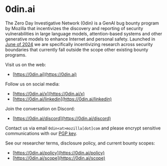 # 0din.ai
The Zero Day Investigative Network (0din) is a GenAI bug bounty program by Mozilla that incentivizes the discovery and reporting of security vulnerabilities in large language models, attention-based systems and other generative models to enhance Internet and personal safety. Launched in [June of 2024](https://blog.mozilla.org/en/mozilla/keeping-genai-technologies-secure-is-a-shared-responsibility/) we are specifically incentivizing research across security boundaries that currently fall outside the scope other existing bounty programs.

Visit us on the web:
* [https://0din.ai](https://0din.ai)

Follow us on social media:
* [https://0din.ai/x](https://0din.ai/x)
* [https://0din.ai/linkedin](https://0din.ai/linkedin)

Join the conversation on Discord:
* [https://0din.ai/discord](https://0din.ai/discord)

Contact us via email `0din<at>mozilla[dot]com` and please encrypt sensitive communications with our [PGP key](https://0din.ai/pgp).

See our researcher terms, disclosure policy, and current bounty scopes:
* [https://0din.ai/policy](https://0din.ai/policy)
* [https://0din.ai/scope](https://0din.ai/scope)
